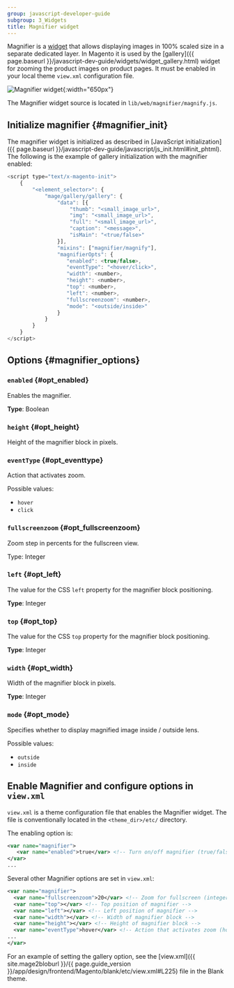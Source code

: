 ```yaml
---
group: javascript-developer-guide
subgroup: 3_Widgets
title: Magnifier widget
---
```


Magnifier is a [widget](https://glossary.magento.com/widget) that allows displaying images in 100% scaled size in a separate dedicated layer.
In Magento it is used by the [gallery]({{ page.baseurl }}/javascript-dev-guide/widgets/widget_gallery.html) widget for zooming the product images on product pages. It must be enabled in your local theme `view.xml` configuration file.

![Magnifier widget]({{site.baseurl}}/common/images/magnifier-widget.png){:width="650px"}

The Magnifier widget source is located in `lib/web/magnifier/magnify.js`.

## Initialize magnifier {#magnifier_init}

The magnifier widget is initialized as described in [JavaScript initialization]({{ page.baseurl }}/javascript-dev-guide/javascript/js_init.html#init_phtml).
The following is the example of gallery initialization with the magnifier enabled:

```javascript
<script type="text/x-magento-init">
    {
        "<element_selector>": {
            "mage/gallery/gallery": {
                "data": [{
                    "thumb": "<small_image_url>",
                    "img": "<small_image_url>",
                    "full": "<small_image_url>",
                    "caption": "<message>",
                    "isMain": "<true/false>"
                }],
                "mixins": ["magnifier/magnify"],
                "magnifierOpts": {
                   "enabled": <true/false>,
                   "eventType": "<hover/click>",
                   "width": <number>,
                   "height": <number>,
                   "top": <number>,
                   "left": <number>,
                   "fullscreenzoom": <number>,
                   "mode": "<outside/inside>"
                }
            }
        }
    }
</script>
```

## Options {#magnifier_options}

### `enabled` {#opt_enabled}

Enables the magnifier.

**Type**: Boolean

### `height` {#opt_height}

Height of the magnifier block in pixels.

### `eventType` {#opt_eventtype}

Action that activates zoom.

Possible values:

*  `hover`
*  `click`

### `fullscreenzoom` {#opt_fullscreenzoom}

Zoom step in percents for the fullscreen view.

Type: Integer

### `left` {#opt_left}

The value for the CSS `left` property for the magnifier block positioning.

**Type**: Integer

### `top` {#opt_top}

The value for the CSS `top` property for the magnifier block positioning.

**Type**: Integer

### `width` {#opt_width}

Width of the magnifier block in pixels.

**Type**: Integer

### `mode` {#opt_mode}

Specifies whether to display magnified image inside / outside lens.

Possible values:

*  `outside`
*  `inside`

## Enable Magnifier and configure options in `view.xml`

 `view.xml` is a theme configuration file that enables the Magnifier widget. The file is conventionally located in the `<theme_dir>/etc/` directory.

The enabling option is:

```xml
<var name="magnifier">
   <var name="enabled">true</var> <!-- Turn on/off magnifier (true/false) -->
</var>
...
```

Several other Magnifier options are set in `view.xml`:

```xml
<var name="magnifier">
  <var name="fullscreenzoom">20</var> <!-- Zoom for fullscreen (integer) -->
  <var name="top"></var> <!-- Top position of magnifier -->
  <var name="left"></var> <!-- Left position of magnifier -->
  <var name="width"></var> <!-- Width of magnifier block -->
  <var name="height"></var> <!-- Height of magnifier block -->
  <var name="eventType">hover</var> <!-- Action that activates zoom (hover/click) -->
...
</var>
```

For an example of setting the gallery option, see the [view.xml]({{ site.mage2bloburl }}/{{ page.guide_version }}/app/design/frontend/Magento/blank/etc/view.xml#L225) file in the Blank theme.
